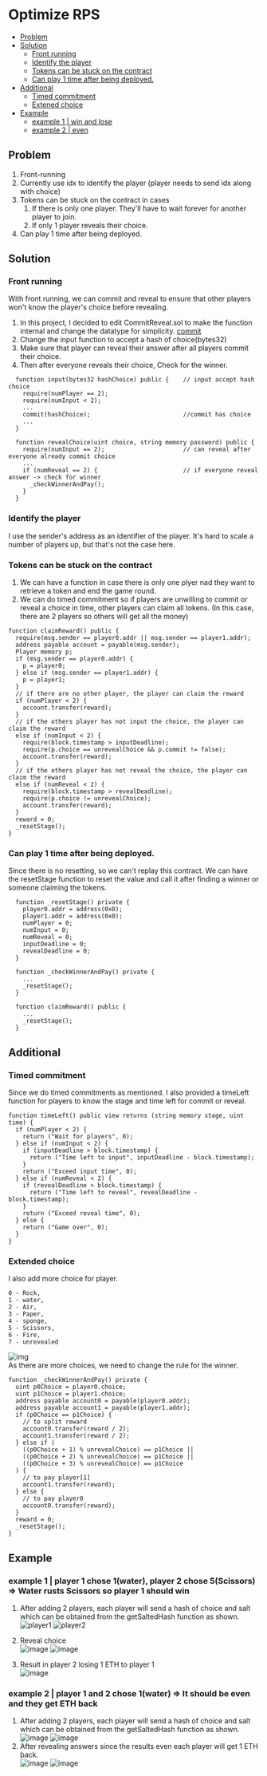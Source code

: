 <!-- TOC start (generated with https://github.com/derlin/bitdowntoc) -->
<!-- TOC --><a name="optimize-rps"></a>

# Optimize RPS

- [Problem](#problem)
- [Solution](#solution)
  - [Front running](#front-running)
  - [Identify the player](#identify-the-player)
  - [Tokens can be stuck on the contract](#tokens-can-be-stuck-on-the-contract)
  - [Can play 1 time after being deployed.](#can-play-1-time-after-being-deployed)
- [Additional](#additional)
  - [Timed commitment](#timed-commitment)
  - [Extened choice](#extened-choice)
- [Example](#example)
  - [example 1 | win and lose](#example-1)
  - [example 2 | even](#example-2)

<!-- TOC end -->

<!-- TOC --><a name="problem"></a>

## Problem

1. Front-running
2. Currently use idx to identify the player (player needs to send idx along with choice)
3. Tokens can be stuck on the contract in cases
   1. If there is only one player. They'll have to wait forever for another player to join.
   2. If only 1 player reveals their choice.
4. Can play 1 time after being deployed.
<!-- TOC --><a name="solution"></a>

## Solution

<!-- TOC --><a name="front-running"></a>

### Front running

With front running, we can commit and reveal to ensure that other players won't know the player's choice before revealing.

1. In this project, I decided to edit CommitReveal.sol to make the function internal and change the datatype for simplicity. [commit](https://github.com/katisd/RPS/commit/d7c9d53693fa205e94e4de8236f9654326ddf255)
2. Change the input function to accept a hash of choice(bytes32)
3. Make sure that player can reveal their answer after all players commit their choice.
4. Then after everyone reveals their choice, Check for the winner.

```solidity
  function input(bytes32 hashChoice) public {    // input accept hash choice
    require(numPlayer == 2);
    require(numInput < 2);
    ...
    commit(hashChoice);                          //commit has choice
    ...
  }

  function revealChoice(uint choice, string memory password) public {
    require(numInput == 2);                      // can reveal after everyone already commit choice
    ...
    if (numReveal == 2) {                        // if everyone reveal answer -> check for winner
      _checkWinnerAndPay();
    }
  }

```

<!-- TOC --><a name="identify-the-player"></a>

### Identify the player

I use the sender's address as an identifier of the player. It's hard to scale a number of players up, but that's not the case here.

<!-- TOC --><a name="tokens-can-be-stuck-on-the-contract"></a>

### Tokens can be stuck on the contract

1. We can have a function in case there is only one plyer nad they want to retrieve a token and end the game round.
2. We can do timed commitment so if players are unwilling to commit or reveal a choice in time, other players can claim all tokens. (In this case, there are 2 players so others will get all the money)

```solidity
function claimReward() public {
  require(msg.sender == player0.addr || msg.sender == player1.addr);
  address payable account = payable(msg.sender);
  Player memory p;
  if (msg.sender == player0.addr) {
    p = player0;
  } else if (msg.sender == player1.addr) {
    p = player1;
  }
  // if there are no other player, the player can claim the reward
  if (numPlayer < 2) {
    account.transfer(reward);
  }
  // if the others player has not input the choice, the player can claim the reward
  else if (numInput < 2) {
    require(block.timestamp > inputDeadline);
    require(p.choice == unrevealChoice && p.commit != false);
    account.transfer(reward);
  }
  // if the others player has not reveal the choice, the player can claim the reward
  else if (numReveal < 2) {
    require(block.timestamp > revealDeadline);
    require(p.choice != unrevealChoice);
    account.transfer(reward);
  }
  reward = 0;
  _resetStage();
}
```

<!-- TOC --><a name="can-play-1-time-after-being-deployed"></a>

### Can play 1 time after being deployed.

Since there is no resetting, so we can't replay this contract. We can have the resetStage function to reset the value and call it after finding a winner or someone claiming the tokens.

```solidity
  function _resetStage() private {
    player0.addr = address(0x0);
    player1.addr = address(0x0);
    numPlayer = 0;
    numInput = 0;
    numReveal = 0;
    inputDeadline = 0;
    revealDeadline = 0;
  }

  function _checkWinnerAndPay() private {
    ...
    _resetStage();
  }

  function claimReward() public {
    ...
    _resetStage();
  }
```

<!-- TOC --><a name="additional"></a>

## Additional

<!-- TOC --><a name="timed-commitment"></a>

### Timed commitment

Since we do timed commitments as mentioned. I also provided a timeLeft function for players to know the stage and time left for commit or reveal.

```solidity
function timeLeft() public view returns (string memory stage, uint time) {
  if (numPlayer < 2) {
    return ("Wait for players", 0);
  } else if (numInput < 2) {
    if (inputDeadline > block.timestamp) {
      return ("Time left to input", inputDeadline - block.timestamp);
    }
    return ("Exceed input time", 0);
  } else if (numReveal < 2) {
    if (revealDeadline > block.timestamp) {
      return ("Time left to reveal", revealDeadline - block.timestamp);
    }
    return ("Exceed reveal time", 0);
  } else {
    return ("Game over", 0);
  }
}
```

<!-- TOC --><a name="extened-choice"></a>

### Extended choice

I also add more choice for player.

```
0 - Rock,
1 - water,
2 - Air,
3 - Paper,
4 - sponge,
5 - Scissors,
6 - Fire,
7 - unrevealed
```

![img](https://i.pinimg.com/564x/af/1f/ad/af1fadd6bdbf11a193fe9e4acce10dae.jpg) <br/>
As there are more choices, we need to change the rule for the winner.

```solidity
function _checkWinnerAndPay() private {
  uint p0Choice = player0.choice;
  uint p1Choice = player1.choice;
  address payable account0 = payable(player0.addr);
  address payable account1 = payable(player1.addr);
  if (p0Choice == p1Choice) {
    // to split reward
    account0.transfer(reward / 2);
    account1.transfer(reward / 2);
  } else if (
    ((p0Choice + 1) % unrevealChoice) == p1Choice ||
    ((p0Choice + 2) % unrevealChoice) == p1Choice ||
    ((p0Choice + 3) % unrevealChoice) == p1Choice
  ) {
    // to pay player[1]
    account1.transfer(reward);
  } else {
    // to pay player0
    account0.transfer(reward);
  }
  reward = 0;
  _resetStage();
}
```

<!-- TOC --><a name="example"></a>

## Example

<!-- TOC --><a name="example-1"></a>

### example 1 | player 1 chose 1(water), player 2 chose 5(Scissors) => Water rusts Scissors so player 1 should win

1. After adding 2 players, each player will send a hash of choice and salt which can be obtained from the getSaltedHash function as shown. <br/>
   ![player1](https://github.com/katisd/RPS/assets/90249534/e0de0de7-344b-44a1-a3df-ecead5cb7c48)
   ![player2](https://github.com/katisd/RPS/assets/90249534/f0f0f9af-e9f4-42c0-ad20-e31f5cca7551)

2. Reveal choice<br/>
   ![image](https://github.com/katisd/RPS/assets/90249534/d8700fd2-5ce3-4292-ba67-e47a944097ff)
   ![image](https://github.com/katisd/RPS/assets/90249534/6c10a8fe-6749-4c97-a3f5-a321902af066)

3. Result in player 2 losing 1 ETH to player 1 <br/>
![image](https://github.com/katisd/RPS/assets/90249534/2d403f80-6203-423f-92f4-ef3f8ab6fc8b)
<!-- TOC --><a name="example-2"></a>

### example 2 | player 1 and 2 chose 1(water) => It should be even and they get ETH back

1. After adding 2 players, each player will send a hash of choice and salt which can be obtained from the getSaltedHash function as shown. <br/>
   ![image](https://github.com/katisd/RPS/assets/90249534/88a54be8-4011-4609-bcd4-e7373a81314f)
   ![image](https://github.com/katisd/RPS/assets/90249534/88a54be8-4011-4609-bcd4-e7373a81314f)
2. After revealing answers since the results even each player will get 1 ETH back. <br/>
   ![image](https://github.com/katisd/RPS/assets/90249534/546a3842-a9af-4e3b-a746-8a29248fdb98)
   ![image](https://github.com/katisd/RPS/assets/90249534/51132820-c173-4c55-9468-cc6154748366)
